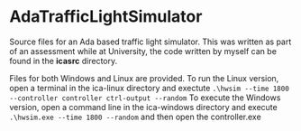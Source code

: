 # AdaTrafficLightSimulator

Source files for an Ada based traffic light simulator. 
This was written as part of an assessment while at University, the code written by myself can be found in the **icasrc** directory.

Files for both Windows and Linux are provided. To run the Linux version, open a terminal in the ica-linux directory and exectute `.\hwsim --time 1800 --controller controller ctrl-output --random`
To execute the Windows version, open a command line in the ica-windows directory and execute `.\hwsim.exe --time 1800 --random` and then open the controller.exe
